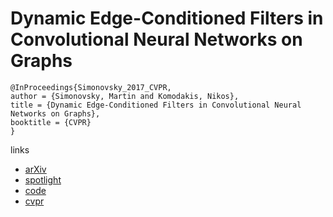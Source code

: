 # Dynamic Edge-Conditioned Filters in Convolutional Neural Networks on Graphs
```
@InProceedings{Simonovsky_2017_CVPR,
author = {Simonovsky, Martin and Komodakis, Nikos},
title = {Dynamic Edge-Conditioned Filters in Convolutional Neural Networks on Graphs},
booktitle = {CVPR}
}
```
links
- [arXiv](https://arxiv.org/abs/1704.02901)
- [spotlight](https://www.youtube.com/watch?v=THOoeNMwUIk)
- [code](https://github.com/mys007/ecc)
- [cvpr](http://openaccess.thecvf.com/content_cvpr_2017/html/Simonovsky_Dynamic_Edge-Conditioned_Filters_CVPR_2017_paper.html)
